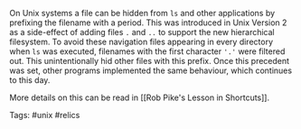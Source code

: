 On Unix systems a file can be hidden from `ls` and other applications by prefixing the filename with a period.  This was introduced in Unix Version 2 as a side-effect of adding  files `.` and `..` to support the new hierarchical filesystem.  To avoid these navigation files appearing in every directory when `ls` was executed, filenames with the first character `'.'` were filtered out.  This unintentionally hid other files with this prefix. Once this precedent was set, other programs implemented the same behaviour, which continues to this day.

More details on this can be read in [[Rob Pike's Lesson in Shortcuts]].

Tags: #unix #relics 